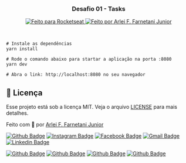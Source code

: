 <h3 align="center">
  Desafio 01 - Tasks
</h3>

<p align="center">
  <a href="https://rocketseat.com.br">
    <img alt="Feito para Rocketseat" src="https://img.shields.io/badge/made%20by-Rocketseat-purple%2306b656?style=flat-square">
  </a>

  <a href="https://www.github.com/farnetani/">
    <img alt="Feito por Arlei F. Farnetani Junior" src="https://img.shields.io/badge/solved%20by-Arlei%20F.%20Farnetani%20Junior-%2306b656?style=flat-square">
  </a>
</p>

<br>

```
# Instale as dependências
yarn install

# Rode o comando abaixo para startar a aplicação na porta :8080
yarn dev

# Abra o link: http://localhost:8080 no seu navegador

```

## :memo: Licença

Esse projeto está sob a licença MIT. Veja o arquivo [LICENSE](/LICENSE) para mais detalhes.


Feito com :purple_heart: por [Arlei F. Farnetani Junior](https://github.com/farnetani)

[![Github Badge](https://img.shields.io/github/followers/farnetani?style=social)](https://img.shields.io/github/followers/farnetani?style=social)
[![Instagram Badge](https://img.shields.io/badge/-farnetanijr-purple?style=flat-square&logo=Instagram&logoColor=white&link=https://www.instagram.com/farnetanijr/)](https://www.instagram.com/farnetanijr)
[![Facebook Badge](https://img.shields.io/badge/-farnetanijr-navy?style=flat-square&logo=Facebook&logoColor=white&link=https://www.facebook.com/farnetanijr/)](https://www.facebook.com/farnetanijr)
[![Gmail Badge](https://img.shields.io/badge/-farnetani@gmail.com-c14438?style=flat-square&logo=Gmail&logoColor=white&link=mailto:farnetani@gmail.com)](mailto:farnetani@gmail.com)
[![Linkedin Badge](https://img.shields.io/badge/-Arlei%20F.%20Farnetani%20Junior-blue?style=flat-square&logo=Linkedin&logoColor=white&link=https://www.linkedin.com/in/farnetani/)](https://www.linkedin.com/in/farnetani/)

[![Github Badge](https://img.shields.io/github/followers/farnetani?label=Clique%20aqui%20para%20me%20seguir%20no%20Github&style=plastic)](https://img.shields.io/github/followers/farnetani?label=Clique%20aqui%20para%20me%20seguir%20no%20Github&style=plastic)
[![Github Badge](https://img.shields.io/github/stars/farnetani/cursos-ignite-01-desafio-conceitos-do-react)](https://img.shields.io/github/stars/farnetani/cursos-ignite-01-desafio-conceitos-do-react)
[![Github Badge](https://img.shields.io/github/watchers/farnetani/cursos-ignite-01-desafio-conceitos-do-react)](https://img.shields.io/github/watchers/farnetani/cursos-ignite-01-desafio-conceitos-do-react)
[![Github Badge](https://img.shields.io/github/forks/farnetani/cursos-ignite-01-desafio-conceitos-do-react)](https://img.shields.io/github/forks/farnetani/cursos-ignite-01-desafio-conceitos-do-react)
